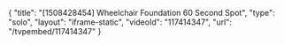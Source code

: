 {
    "title": "[1508428454] Wheelchair Foundation 60 Second Spot",
    "type": "solo",
    "layout": "iframe-static",
    "videoId": "117414347",
    "url": "\/tvpembed\/117414347"
}